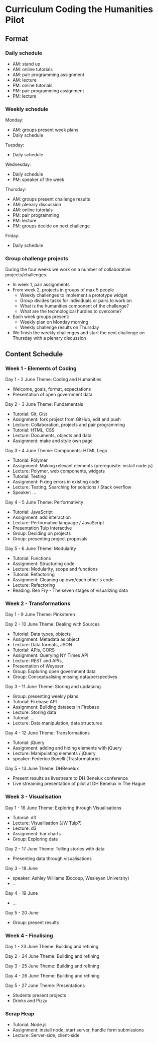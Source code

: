 # Curriculum Coding the Humanities Pilot

## Format

### Daily schedule

- AM: stand up
- AM: online tutorials
- AM: pair programming assignment
- AM: lecture
- PM: online tutorials
- PM: pair programming assignment
- PM: lecture

### Weekly schedule

Monday:
- AM: groups present week plans
- Daily schedule

Tuesday:
- Daily schedule

Wednesday:
- Daily schedule
- PM: speaker of the week

Thursday:
- AM: groups present challenge results
- AM: plenary discussion
- AM: online tutorials
- PM: pair programming
- PM: lecture
- PM: groups decide on next challenge

Friday:
- Daily schedule

### Group challenge projects

During the four weeks we work on a number of collaborative projects/challenges.

+ In week 1, pair assignments
+ From week 2, projects in groups of max 5 people
  + Weekly challenges to implement a prototype widget
  + Group divides tasks for individuals or pairs to work on
  + What is the humanities component of the challenge?
  + What are the technological hurdles to overcome?
+ Each week groups present:
  + Weekly plan on Monday morning
  + Weekly challenge results on Thursday
+ We finish the weekly challenges and start the next challenge on Thursday with a plenary discussion


## Content Schedule

### Week 1 - Elements of Coding

Day 1 - 2 June
Theme: Coding and Humanities
- Welcome, goals, format, expectations
- Presentation of open government data

Day 2 - 3 June
Theme: Fundamentals
- Tutorial: Git, Gist
- Assignment: fork project from GitHub, edit and push
- Lecture: Collaboration, projects and pair programming
- Tutorial: HTML, CSS
- Lecture: Documents, objects and data
- Assignment: make and style own page

Day 3 - 4 June
Theme: Components: HTML Lego
- Tutorial: Polymer
- Assignment: Making relevant elements (prerequisite: install node.js)
- Lecture: Polymer, web components, widgets
- Tutorial: Testing
- Assignment: Fixing errors in existing code
- Lecture: Testing, Searching for solutions / Stack overflow
- Speaker: ...

Day 4 - 5 June
Theme: Performativity
- Tutorial: JavaScript
- Assignment: add interaction
- Lecture: Performative language / JavaScript
- Presentation Tulp Interactive
- Group: Deciding on projects
- Group: presenting project proposals

Day 5 - 6 June
Theme: Modularity
- Tutorial: Functions
- Assignment: Structuring code
- Lecture: Modularity, scope and functions
- Tutorial: Refactoring
- Assignment: Cleaning up own/each other's code
- Lecture: Refactoring
- Reading: Ben Fry - The seven stages of visualizing data
 

### Week 2 - Transformations

Day 1 - 9 June
Theme: Pinksteren

Day 2 - 10 June
Theme: Dealing with Sources
- Tutorial: Data types, objects
- Assignment: Metadata as object
- Lecture: Data formats, JSON
- Tutorial: APIs, CORS
- Assignment: Querying NY Times API
- Lecture: REST and APIs, 
- Presentation of Weyeser
- Group: Exploring open government data
- Group: Conceptualising missing data/perspectives

Day 3 - 11 June 
Theme: Storing and updataing
- Group: presenting weekly plans
- Tutorial: Firebase API
- Assignment: Building datasets in Firebase
- Lecture: Storing data
- Tutorial: ...
- Lecture: Data manipulation, data structures

Day 4 - 12 June
Theme: Transformations
- Tutorial: jQuery
- Assignment: adding and hiding elements with jQuery
- Lecture: Manipulating elements / jQuery
- speaker: Federico Bonelli (Trasformatorio)

Day 5 - 13 June 
Theme: DHBenelux
- Present results as livestream to DH Benelux conference
- Live streaming presentation of pilot at DH Benelux in The Hague



### Week 3 - Visualisation

Day 1 - 16 June
Theme: Exploring through Visualisations
- Tutorial: d3
- Lecture: Visuallisation (JW Tulp?)
- Lecture: d3
- Assignment: bar charts
- Group: Exploring data

Day 2 - 17 June
Theme: Telling stories with data
- Presenting data through visualisations

Day 3 - 18 June 
- speaker: Ashley Williams (Bocoup, Wesleyan University)
- ...

Day 4 - 19 June
- ...

Day 5 - 20 June
- Group: present results

### Week 4 - Finalising

Day 1 - 23 June
Theme: Building and refining

Day 2 - 24 June
Theme: Building and refining

Day 3 - 25 June
Theme: Building and refining

Day 4 - 26 June
Theme: Building and refining

Day 5 - 27 June 
Theme: Presentations
- Students present projects 
- Drinks and Pizza 

### Scrap Heap

- Tutorial: Node.js
- Assignment: install node, start server, handle form submissions
- Lecture: Server-side, client-side

